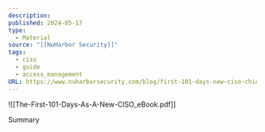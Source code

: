 ```yaml
---
description: 
published: 2024-05-17
type:
  - Material
source: "[[NuHarbor Security]]"
tags:
  - ciso
  - guide
  - access_management
URL: https://www.nuharborsecurity.com/blog/first-101-days-new-ciso-chief-information-security-officers-playbook
---
```



![[The-First-101-Days-As-A-New-CISO_eBook.pdf]]


Summary

